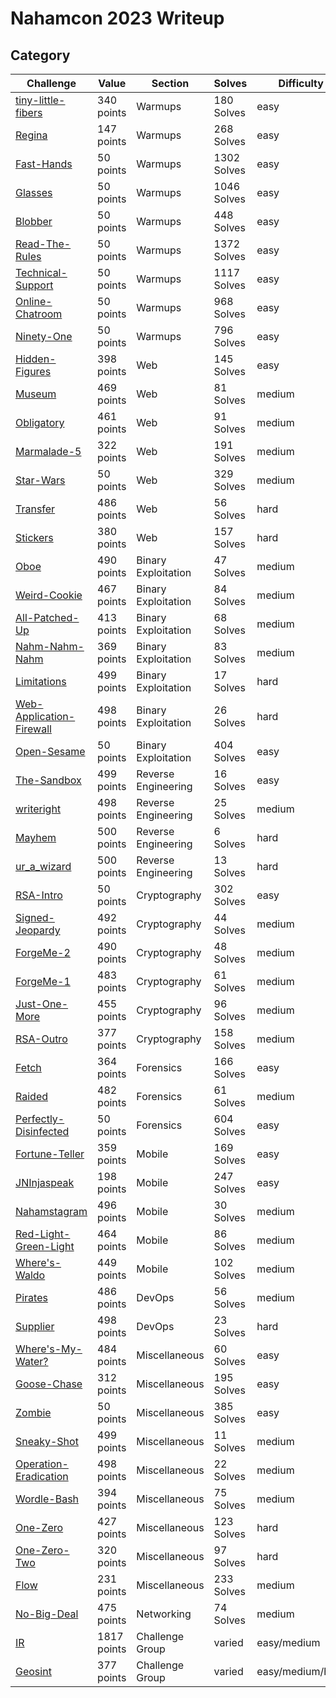 # Nahamcon 2023 Writeup

## Category

| Challenge                  | Value       | Section             | Solves      | Difficulty       |
| -------------------------- | ----------- | ------------------- | ----------- | ---------------- |
| [tiny-little-fibers]       | 340 points  | Warmups             | 180 Solves  | easy             |
| [Regina]                   | 147 points  | Warmups             | 268 Solves  | easy             |
| [Fast-Hands]               | 50 points   | Warmups             | 1302 Solves | easy             |
| [Glasses]                  | 50 points   | Warmups             | 1046 Solves | easy             |
| [Blobber]                  | 50 points   | Warmups             | 448 Solves  | easy             |
| [Read-The-Rules]           | 50 points   | Warmups             | 1372 Solves | easy             |
| [Technical-Support]        | 50 points   | Warmups             | 1117 Solves | easy             |
| [Online-Chatroom]          | 50 points   | Warmups             | 968 Solves  | easy             |
| [Ninety-One]               | 50 points   | Warmups             | 796 Solves  | easy             |
| [Hidden-Figures]           | 398 points  | Web                 | 145 Solves  | easy             |
| [Museum]                   | 469 points  | Web                 | 81 Solves   | medium           |
| [Obligatory]               | 461 points  | Web                 | 91 Solves   | medium           |
| [Marmalade-5]              | 322 points  | Web                 | 191 Solves  | medium           |
| [Star-Wars]                | 50 points   | Web                 | 329 Solves  | medium           |
| [Transfer]                 | 486 points  | Web                 | 56 Solves   | hard             |
| [Stickers]                 | 380 points  | Web                 | 157 Solves  | hard             |
| [Oboe]                     | 490 points  | Binary Exploitation | 47 Solves   | medium           |
| [Weird-Cookie]             | 467 points  | Binary Exploitation | 84 Solves   | medium           |
| [All-Patched-Up]           | 413 points  | Binary Exploitation | 68 Solves   | medium           |
| [Nahm-Nahm-Nahm]           | 369 points  | Binary Exploitation | 83 Solves   | medium           |
| [Limitations]              | 499 points  | Binary Exploitation | 17 Solves   | hard             |
| [Web-Application-Firewall] | 498 points  | Binary Exploitation | 26 Solves   | hard             |
| [Open-Sesame]              | 50 points   | Binary Exploitation | 404 Solves  | easy             |
| [The-Sandbox]              | 499 points  | Reverse Engineering | 16 Solves   | easy             |
| [writeright]               | 498 points  | Reverse Engineering | 25 Solves   | medium           |
| [Mayhem]                   | 500 points  | Reverse Engineering | 6 Solves    | hard             |
| [ur_a_wizard]              | 500 points  | Reverse Engineering | 13 Solves   | hard             |
| [RSA-Intro]                | 50 points   | Cryptography        | 302 Solves  | easy             |
| [Signed-Jeopardy]          | 492 points  | Cryptography        | 44 Solves   | medium           |
| [ForgeMe-2]                | 490 points  | Cryptography        | 48 Solves   | medium           |
| [ForgeMe-1]                | 483 points  | Cryptography        | 61 Solves   | medium           |
| [Just-One-More]            | 455 points  | Cryptography        | 96 Solves   | medium           |
| [RSA-Outro]                | 377 points  | Cryptography        | 158 Solves  | medium           |
| [Fetch]                    | 364 points  | Forensics           | 166 Solves  | easy             |
| [Raided]                   | 482 points  | Forensics           | 61 Solves   | medium           |
| [Perfectly-Disinfected]    | 50 points   | Forensics           | 604 Solves  | easy             |
| [Fortune-Teller]           | 359 points  | Mobile              | 169 Solves  | easy             |
| [JNInjaspeak]              | 198 points  | Mobile              | 247 Solves  | easy             |
| [Nahamstagram]             | 496 points  | Mobile              | 30 Solves   | medium           |
| [Red-Light-Green-Light]    | 464 points  | Mobile              | 86 Solves   | medium           |
| [Where's-Waldo]            | 449 points  | Mobile              | 102 Solves  | medium           |
| [Pirates]                  | 486 points  | DevOps              | 56 Solves   | medium           |
| [Supplier]                 | 498 points  | DevOps              | 23 Solves   | hard             |
| [Where's-My-Water?]        | 484 points  | Miscellaneous       | 60 Solves   | easy             |
| [Goose-Chase]              | 312 points  | Miscellaneous       | 195 Solves  | easy             |
| [Zombie]                   | 50 points   | Miscellaneous       | 385 Solves  | easy             |
| [Sneaky-Shot]              | 499 points  | Miscellaneous       | 11 Solves   | medium           |
| [Operation-Eradication]    | 498 points  | Miscellaneous       | 22 Solves   | medium           |
| [Wordle-Bash]              | 394 points  | Miscellaneous       | 75 Solves   | medium           |
| [One-Zero]                 | 427 points  | Miscellaneous       | 123 Solves  | hard             |
| [One-Zero-Two]             | 320 points  | Miscellaneous       | 97 Solves   | hard             |
| [Flow]                     | 231 points  | Miscellaneous       | 233 Solves  | medium           |
| [No-Big-Deal]              | 475 points  | Networking          | 74 Solves   | medium           |
| [IR]                       | 1817 points | Challenge Group     | varied      | easy/medium      |
| [Geosint]                  | 377 points  | Challenge Group     | varied      | easy/medium/hard |

[tiny-little-fibers]: /docs/Warmups/tiny-little-fibers.md "Link to tiny little fibers"
[Regina]: /docs/Warmups/regina.md "Link to Regina"
[Fast-Hands]: /docs/ "Link to Fast Hands"
[Glasses]: /docs/ "Link to Glasses"
[Blobber]: /docs/ "Link to Blobber"
[Read-The-Rules]: /docs/ "Link to Read-The Rules"
[Technical-Support]: /docs/ "Link to Technical-Support"
[Online-Chatroom]: /docs/ "Link to Online-Chatroom"
[Ninety-One]: /docs/ "Link to Ninety-One"
[Hidden-Figures]: /docs/ "Link to Hidden-Figures"
[Museum]: /docs/ "Link to Museum"
[Obligatory]: /docs/ "Link to Obligatory"
[Marmalade-5]: /docs/ "Link to Marmalade-5"
[Star-Wars]: /docs/ "Link to Star-Wars"
[Transfer]: /docs/ "Link to Transfer"
[Stickers]: /docs/ "Link to Stickers"
[Oboe]: /docs/ "Link to Oboe"
[Weird-Cookie]: /docs/ "Link to Weird-Cookie"
[All-Patched-Up]: /docs/ "Link to All Patched Up"
[Nahm-Nahm-Nahm]: /docs/ "Link to Nahm-Nahm-Nahm"
[Limitations]: /docs/ "Link to Limitations"
[Web-Application-Firewall]: /docs/ "Link to Web Application"
[Open-Sesame]: /docs/ "Link to Open Sesame"
[The-Sandbox]: /docs/ "Link to The Sandbox"
[writeright]: /docs/ "Link to writeright"
[Mayhem]: /docs/ "Link to Mayhem"
[ur_a_wizard]: /docs/ "Link to ur_a_wizard"
[RSA-Intro]: /docs/ "Link to RSA Intro"
[Signed-Jeopardy]: /docs/ "Link to signed Jeopardy"
[ForgeMe-2]: /docs/ "Link to Forge Me The Second"
[ForgeMe-1]: /docs/ "Link to Forge Me The First"
[Just-One-More]: /docs/ "Link to Just One More"
[RSA-Outro]: /docs/ "Link to RSA-OUTRO"
[Fetch]: /docs/ "Link to Fetch"
[Raided]: /docs/ "Link to Raided"
[Perfectly-Disinfected]: /docs/ "Link to Perfectly Disinfected"
[Fortune-Teller]: /docs/ "Link to Fortune Teller"
[JNInjaspeak]: /docs/ "Link to Jinjaspeak"
[Nahamstagram]: /docs/ "Link to Nahamstagram"
[Red-Light-Green-Light]: /docs/ "Link to Red Light Green Light"
[Where's-Waldo]: /docs/ "Link to Wheres Waldo"
[Pirates]: /docs/ "Link to Pirates"
[Supplier]: /docs/ "Link to Supplier"
[Where's-My-Water?]: /docs/ "Link to Wheres my Water"
[Goose-Chase]: /docs/miscellaneous/Goose.md "Link to Goose Chase"
[Zombie]: /docs/Miscellaneous/zombie.md "Link to Zombie"
[Sneaky-Shot]: /docs/ "Link to Sneaky Shot"
[Operation-Eradication]: /docs/ "Link to Operation Eradication"
[Wordle-Bash]: /docs/ "Link to Wordle Bash"
[One-Zero]: /docs/ "Link to One Zero"
[One-Zero-Two]: /docs/ "Link to One Zero Two"
[Flow]: /docs/ "Link to Flow"
[No-Big-Deal]: /docs/ "Link to No big Deal"
[IR]: /docs/ "Link to IR"
[Geosint]: /docs/ "Link to GEOSINT"
